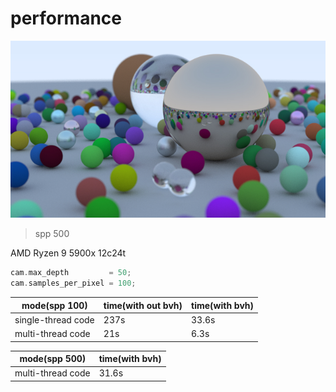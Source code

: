 # performance

![output.jpg](screenshots/output_bvh_500spp.jpg)
> spp 500

AMD Ryzen 9 5900x 12c24t

```cpp
cam.max_depth         = 50;
cam.samples_per_pixel = 100;
```

| mode(spp 100)      | time(with out bvh) | time(with  bvh) |
|--------------------|--------------------|-----------------|
| single-thread code | 237s               | 33.6s           |
| multi-thread code  | 21s                | 6.3s            |

| mode(spp 500)     | time(with bvh) |
|-------------------|----------------|
| multi-thread code | 31.6s          |
